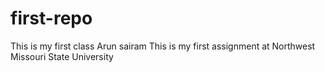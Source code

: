 # first-repo
This is my first class
Arun sairam
This is my first assignment at Northwest Missouri State University
